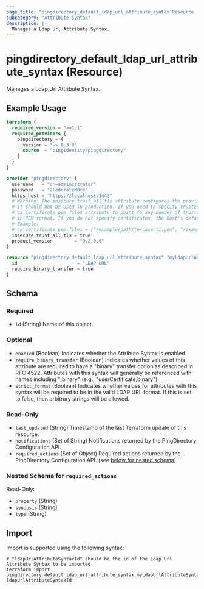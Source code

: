 ```yaml
---
page_title: "pingdirectory_default_ldap_url_attribute_syntax Resource - terraform-provider-pingdirectory"
subcategory: "Attribute Syntax"
description: |-
  Manages a Ldap Url Attribute Syntax.
---
```


# pingdirectory_default_ldap_url_attribute_syntax (Resource)

Manages a Ldap Url Attribute Syntax.

## Example Usage

```terraform
terraform {
  required_version = ">=1.1"
  required_providers {
    pingdirectory = {
      version = "~> 0.3.0"
      source  = "pingidentity/pingdirectory"
    }
  }
}

provider "pingdirectory" {
  username   = "cn=administrator"
  password   = "2FederateM0re"
  https_host = "https://localhost:1443"
  # Warning: The insecure_trust_all_tls attribute configures the provider to trust any certificate presented by the PingDirectory server.
  # It should not be used in production. If you need to specify trusted CA certificates, use the
  # ca_certificate_pem_files attribute to point to any number of trusted CA certificate files
  # in PEM format. If you do not specify certificates, the host's default root CA set will be used.
  # Example:
  # ca_certificate_pem_files = ["/example/path/to/cacert1.pem", "/example/path/to/cacert2.pem"]
  insecure_trust_all_tls = true
  product_version        = "9.2.0.0"
}

resource "pingdirectory_default_ldap_url_attribute_syntax" "myLdapUrlAttributeSyntax" {
  id                      = "LDAP URL"
  require_binary_transfer = true
}
```

<!-- schema generated by tfplugindocs -->
## Schema

### Required

- `id` (String) Name of this object.

### Optional

- `enabled` (Boolean) Indicates whether the Attribute Syntax is enabled.
- `require_binary_transfer` (Boolean) Indicates whether values of this attribute are required to have a "binary" transfer option as described in RFC 4522. Attributes with this syntax will generally be referenced with names including ";binary" (e.g., "userCertificate;binary").
- `strict_format` (Boolean) Indicates whether values for attributes with this syntax will be required to be in the valid LDAP URL format. If this is set to false, then arbitrary strings will be allowed.

### Read-Only

- `last_updated` (String) Timestamp of the last Terraform update of this resource.
- `notifications` (Set of String) Notifications returned by the PingDirectory Configuration API.
- `required_actions` (Set of Object) Required actions returned by the PingDirectory Configuration API. (see [below for nested schema](#nestedatt--required_actions))

<a id="nestedatt--required_actions"></a>
### Nested Schema for `required_actions`

Read-Only:

- `property` (String)
- `synopsis` (String)
- `type` (String)

## Import

Import is supported using the following syntax:

```shell
# "ldapUrlAttributeSyntaxId" should be the id of the Ldap Url Attribute Syntax to be imported
terraform import pingdirectory_default_ldap_url_attribute_syntax.myLdapUrlAttributeSyntax ldapUrlAttributeSyntaxId
```

